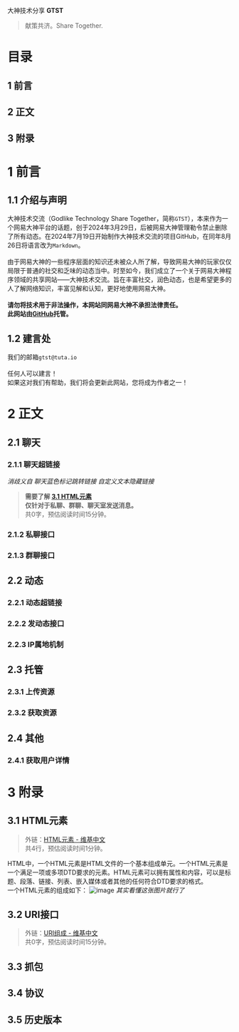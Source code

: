 大神技术分享 
__GTST__
> 献策共济。Share Together.

# 目录
1 前言
- 
2 正文
- 
3 附录
-
# 1 前言
## 1.1 介绍与声明
大神技术交流（Godlike Technology Share Together，简称`GTST`），本来作为一个网易大神平台的话题，创于2024年3月29日，后被网易大神管理勒令禁止删除了所有动态。在2024年7月19日开始制作大神技术交流的项目GitHub，在同年8月26日将语言改为`Markdown`。<br /><br />
由于网易大神的一些程序层面的知识还未被众人所了解，导致网易大神的玩家仅仅局限于普通的社交和乏味的动态当中。时至如今，我们成立了一个关于网易大神程序领域的共享网站——大神技术交流。旨在丰富社交，润色动态，也是希望更多的人了解网络知识，丰富见解和认知，更好地使用网易大神。<br /><br />
__请勿将技术用于非法操作，本网站同网易大神不承担法律责任。__<br />
__此网站由[GitHub](https://github.com)托管。__
## 1.2 建言处
我们的邮箱`gtst@tuta.io`<br /><br />
任何人可以建言！<br />
如果这对我们有帮助，我们将会更新此网站，您将成为作者之一！
# 2 正文
## 2.1 聊天
### 2.1.1 聊天超链接
_消歧义自 聊天蓝色标记跳转链接 自定义文本隐藏链接_
> __需要了解 [3.1 HTML元素](#31-html%E5%85%83%E7%B4%A0)<br />
> 仅针对于私聊、群聊、聊天室发送消息。__<br />
> 共0字，预估阅读时间15分钟。

### 2.1.2 私聊接口
### 2.1.3 群聊接口
## 2.2 动态
### 2.2.1 动态超链接
### 2.2.2 发动态接口
### 2.2.3 IP属地机制
## 2.3 托管
### 2.3.1 上传资源
### 2.3.2 获取资源
## 2.4 其他
### 2.4.1 获取用户详情
# 3 附录
## 3.1 HTML元素
> 外链：[HTML元素 - 维基中文]()<br />
> 共4行，预估阅读时间1分钟。

HTML中，一个HTML元素是HTML文件的一个基本组成单元。一个HTML元素是一个满足一项或多项DTD要求的元素。HTML元素可以拥有属性和内容，可以是标题、段落、链接、列表、嵌入媒体或者其他的任何符合DTD要求的格式。<br />一个HTML元素的组成如下：
![image](https://github.com/user-attachments/assets/94d6900c-f519-443f-91f5-d935da5ed5f6)
_其实看懂这张图片就行了_
## 3.2 URI接口
> 外链：[URI组成 - 维基中文]()<br />
> 共0字，预估阅读时间15分钟。

## 3.3 抓包
## 3.4 协议
## 3.5 历史版本








